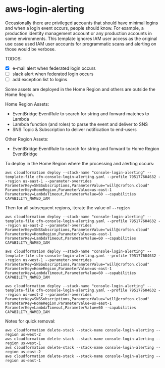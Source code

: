 # aws-login-alerting

Occasionally there are privileged accounts that should have minimal logins and when a login event occurs, people should know. For example, a production identity management account or any production accounts in some environments. This template ignores IAM user access as the original use case used IAM user accounts for programmatic scans and alerting on those would be verbose.

TODOS:
 - [X] e-mail alert when federated login occurs
 - [ ] slack alert when federated login occurs
 - [ ] add exception list to logins

Some assets are deployed in the Home Region and others are outside the Home Region.

Home Region Assets:
 - EventBridge EventRule to search for string and forward matches to Lambda
 - Lambda function (and roles) to parse the event and deliver to SNS
 - SNS Topic & Subscription to deliver notification to end-users

Other Region Assets:
 - EventBridge EventRule to search for string and forward to Home Region EventBridge


To deploy in the Home Region where the processing and alerting occurs:

```
aws cloudformation deploy --stack-name "console-login-alerting" --template-file cfn-console-login-alerting.yaml --profile 795177604632 --region us-east-1 --parameter-overrides ParameterKey=SNSSubscriptions,ParameterValue="will@crofton.cloud" ParameterKey=HomeRegion,ParameterValue=us-east-1 ParameterKey=LambdaTimeout,ParameterValue=60 --capabilities CAPABILITY_NAMED_IAM
```

Then for all subsequent regions, iterate the value of `--region`

```
aws cloudformation deploy --stack-name "console-login-alerting" --template-file cfn-console-login-alerting.yaml --profile 795177604632 --region us-east-2 --parameter-overrides ParameterKey=SNSSubscriptions,ParameterValue="will@crofton.cloud" ParameterKey=HomeRegion,ParameterValue=us-east-1 ParameterKey=LambdaTimeout,ParameterValue=60 --capabilities CAPABILITY_NAMED_IAM

aws cloudformation deploy --stack-name "console-login-alerting" --template-file cfn-console-login-alerting.yaml --profile 795177604632 --region us-west-1 --parameter-overrides ParameterKey=SNSSubscriptions,ParameterValue="will@crofton.cloud" ParameterKey=HomeRegion,ParameterValue=us-east-1 ParameterKey=LambdaTimeout,ParameterValue=60 --capabilities CAPABILITY_NAMED_IAM

aws cloudformation deploy --stack-name "console-login-alerting" --template-file cfn-console-login-alerting.yaml --profile 795177604632 --region us-west-2 --parameter-overrides ParameterKey=SNSSubscriptions,ParameterValue="will@crofton.cloud" ParameterKey=HomeRegion,ParameterValue=us-east-1 ParameterKey=LambdaTimeout,ParameterValue=60 --capabilities CAPABILITY_NAMED_IAM
```

Notes for quick removal:

```
aws cloudformation delete-stack --stack-name console-login-alerting --region us-west-2
aws cloudformation delete-stack --stack-name console-login-alerting --region us-west-1
aws cloudformation delete-stack --stack-name console-login-alerting --region us-east-2
aws cloudformation delete-stack --stack-name console-login-alerting --region us-east-1
```
